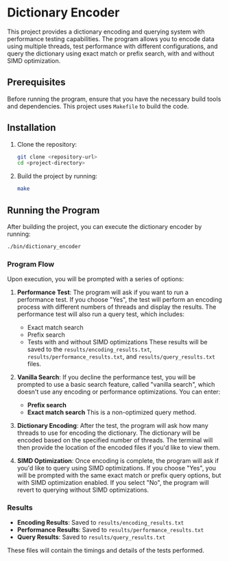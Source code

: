 # Dictionary Encoder

This project provides a dictionary encoding and querying system with performance testing capabilities. The program allows you to encode data using multiple threads, test performance with different configurations, and query the dictionary using exact match or prefix search, with and without SIMD optimization.

## Prerequisites

Before running the program, ensure that you have the necessary build tools and dependencies. This project uses `Makefile` to build the code.

## Installation

1. Clone the repository:

   ```bash
   git clone <repository-url>
   cd <project-directory>
   ```

2. Build the project by running:

   ```bash
   make
   ```

## Running the Program

After building the project, you can execute the dictionary encoder by running:

```bash
./bin/dictionary_encoder
```

### Program Flow

Upon execution, you will be prompted with a series of options:

1. **Performance Test**: The program will ask if you want to run a performance test. If you choose "Yes", the test will perform an encoding process with different numbers of threads and display the results. The performance test will also run a query test, which includes:
   - Exact match search
   - Prefix search
   - Tests with and without SIMD optimizations
   These results will be saved to the `results/encoding_results.txt`, `results/performance_results.txt`, and `results/query_results.txt` files.

2. **Vanilla Search**: If you decline the performance test, you will be prompted to use a basic search feature, called "vanilla search", which doesn't use any encoding or performance optimizations. You can enter:
   - **Prefix search**
   - **Exact match search**
   This is a non-optimized query method.

3. **Dictionary Encoding**: After the test, the program will ask how many threads to use for encoding the dictionary. The dictionary will be encoded based on the specified number of threads. The terminal will then provide the location of the encoded files if you'd like to view them.

4. **SIMD Optimization**: Once encoding is complete, the program will ask if you'd like to query using SIMD optimizations. If you choose "Yes", you will be prompted with the same exact match or prefix query options, but with SIMD optimization enabled. If you select "No", the program will revert to querying without SIMD optimizations.

### Results

- **Encoding Results**: Saved to `results/encoding_results.txt`
- **Performance Results**: Saved to `results/performance_results.txt`
- **Query Results**: Saved to `results/query_results.txt`

These files will contain the timings and details of the tests performed.
